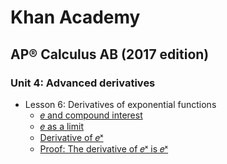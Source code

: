 # Khan Academy
## AP®︎ Calculus AB (2017 edition)
### Unit 4: Advanced derivatives
* Lesson 6: Derivatives of exponential functions
  * [𝑒 and compound interest](https://www.youtube.com/watch?v=BKGx8GMVu88)
  * [𝑒 as a limit](https://www.youtube.com/watch?v=oQhp3ndj28Y)
  * [Derivative of 𝑒ˣ](https://www.youtube.com/watch?v=W_gNAjWWvBg)
  * [Proof: The derivative of 𝑒ˣ is 𝑒ˣ](https://www.youtube.com/watch?v=SFWN-TkVFyI)
